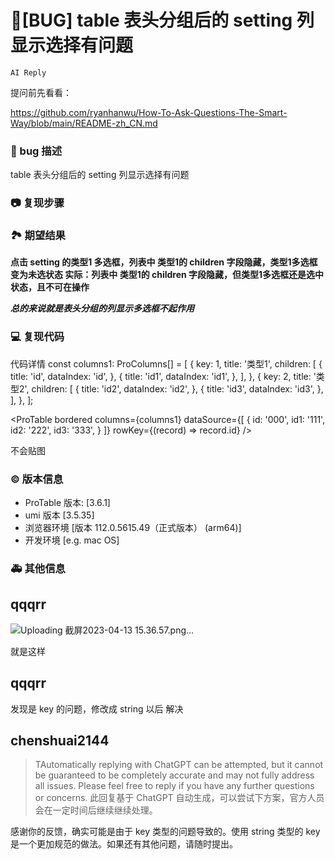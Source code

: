 # 🐛[BUG] table 表头分组后的 setting 列显示选择有问题

`AI Reply`

提问前先看看：

https://github.com/ryanhanwu/How-To-Ask-Questions-The-Smart-Way/blob/main/README-zh_CN.md

### 🐛 bug 描述

table 表头分组后的 setting 列显示选择有问题

<!--
详细地描述 bug，让大家都能理解
-->

### 📷 复现步骤

<!--
清晰描述复现步骤，让别人也能看到问题，如果可能，尽量提供可执行代码，
如：https://codesandbox.io/ 在此处创建一个 codesandbox，方便我们更快的排查和复现问题
-->

### 🏞 期望结果

**点击 setting 的类型1 多选框，列表中 类型1的 children 字段隐藏，类型1多选框变为未选状态
实际：列表中 类型1的 children 字段隐藏，但类型1多选框还是选中状态，且不可在操作**

**_总的来说就是表头分组的列显示多选框不起作用_**

<!--
描述你原本期望看到的结果
-->

### 💻 复现代码

代码详情
const columns1: ProColumns[] = [
{
key: 1,
title: '类型1',
children: [
{
title: 'id',
dataIndex: 'id',
},
{
title: 'id1',
dataIndex: 'id1',
},
],
},
{
key: 2,
title: '类型2',
children: [
{
title: 'id2',
dataIndex: 'id2',
},
{
title: 'id3',
dataIndex: 'id3',
},
],
},
];

<ProTable
bordered
columns={columns1}
dataSource={[
{
id: '000',
id1: '111',
id2: '222',
id3: '333',
}
]}
rowKey={(record) => record.id}
/>

不会贴图

<!--
提供可复现的代码，仓库，或线上示例
-->

### © 版本信息

- ProTable 版本: [3.6.1]
- umi 版本 [3.5.35]
- 浏览器环境 [版本 112.0.5615.49（正式版本） (arm64)]
- 开发环境 [e.g. mac OS]

### 🚑 其他信息

<!--
如截图等其他信息可以贴在这里
-->

## qqqrr

![Uploading 截屏2023-04-13 15.36.57.png…]()

就是这样

## qqqrr

发现是 key 的问题，修改成 string 以后 解决

## chenshuai2144

> TAutomatically replying with ChatGPT can be attempted, but it cannot be guaranteed to be completely accurate and may not fully address all issues. Please feel free to reply if you have any further questions or concerns.
> 此回复基于 ChatGPT 自动生成，可以尝试下方案，官方人员会在一定时间后继续继续处理。

感谢你的反馈，确实可能是由于 key 类型的问题导致的。使用 string 类型的 key 是一个更加规范的做法。如果还有其他问题，请随时提出。
